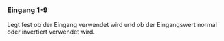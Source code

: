﻿### Eingang 1-9

Legt fest ob der Eingang verwendet wird und ob der Eingangswert normal oder invertiert verwendet wird.

